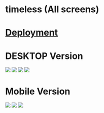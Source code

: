 # timeless (All screens)

# [Deployment](https://mariariosnavarro.github.io/timeless/)

# DESKTOP Version

![](/assets/img/dektop1.png)
![](/assets/img/Desktop3.png)
![](/assets/img/desktop2.png)
![](/assets/img/desktop4.png)

# Mobile Version

![](/assets/img/mobile1.png)
![](/assets/img/mobile2.png)
![](/assets/img/mobile3.png)
